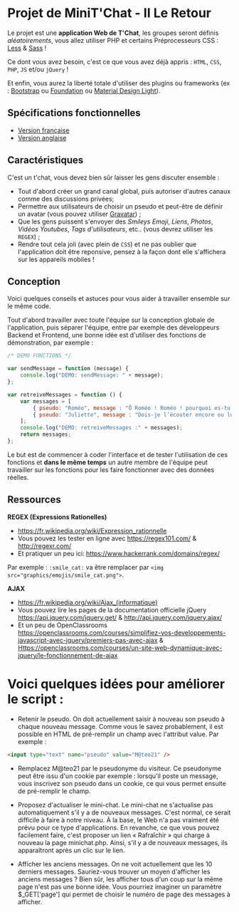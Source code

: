 # Projet de MiniT'Chat - II Le Retour

Le projet est une **application Web de T'Chat**, les groupes seront définis _aléatoirements_, vous allez utiliser PHP et certains Préprocesseurs CSS : [Less](http://lesscss.org/) & [Sass](http://sass-lang.com/) !

Ce dont vous avez besoin, c'est ce que vous avez déjà appris : `HTML`, `CSS`, `PHP`, `JS` et/ou `jQuery` !

Et enfin, vous aurez la liberté totale d'utiliser des plugins ou frameworks (ex : [Bootstrap](http://getbootstrap.com/) ou [Foundation](http://foundation.zurb.com/) ou [Material Design Light](https://getmdl.io/)).

## Spécifications fonctionnelles

* [Version française](https://docs.google.com/document/d/1ST1VZgpuEF_Qf739yo94eT_SmayzB5BYdifCaCYbIlU)
* [Version anglaise](https://docs.google.com/document/d/1T89SeKvqGPbgxmVAB4wYddXtoJqpFpFtnhowg9DJ3OA)

## Caractéristiques

C'est un t'chat, vous devez bien sûr laisser les gens discuter ensemble :

* Tout d'abord créer un grand canal global, puis autoriser d'autres canaux comme des discussions privées;
* Permettre aux utilisateurs de choisir un pseudo et peut-être de définir un avatar (vous pouvez utiliser [Gravatar](https://fr.gravatar.com/)) ;
* Que les gens puissent s'envoyer des _Smileys Emoji_, _Liens_, _Photos_, _Vidéos Youtubes_, _Tags d'utilisateurs_, etc.. (vous devrez utiliser les `REGEX`) ;
* Rendre tout cela joli (avec plein de `CSS`) et ne pas oublier que l'application doit être reponsive, pensez à la façon dont elle s'affichera sur les appareils mobiles !

## Conception

Voici quelques conseils et astuces pour vous aider à travailler ensemble sur le même code.

Tout d'abord travailler avec toute l'équipe sur la conception globale de l'application, puis séparer l'équipe, entre par exemple des développeurs Backend et Frontend, une bonne idée est d'utiliser des fonctions de démonstration, par exemple :

```javascript
/* DEMO FUNCTIONS */

var sendMessage = function (message) {
    console.log("DEMO: sendMessage: " + message);
};

var retreiveMessages = function () {
    var messages = [
        { pseudo: "Roméo", message : "Ô Roméo ! Roméo ! pourquoi es-tu Roméo ? Renie ton père et abdique ton nom ; ou, si tu ne le veux pas, jure de m’aimer, et je ne serai plus une Capulet." },
        { pseudo: "Juliette", message : "Dois-je l’écouter encore ou lui répondre ?" }
    ];
    console.log("DEMO: retreiveMessages :" + messages);
    return messages;
};
```

Le but est de commencer à coder l'interface et de tester l'utilisation de ces fonctions et **dans le même temps** un autre membre de l'équipe peut travailler sur les fonctions pour les faire fonctionner avec des données réelles.

## Ressources

**REGEX (Expressions Rationelles)**

* <https://fr.wikipedia.org/wiki/Expression_rationnelle>
* Vous pouvez les tester en ligne avec <https://regex101.com/> & <http://regexr.com/>
* Et pratiquer un peu ici: <https://www.hackerrank.com/domains/regex/>

Par exemple : `:smile_cat:` va être remplacer par `<img src="graphics/emojis/smile_cat.png">`.

**AJAX**

* <https://fr.wikipedia.org/wiki/Ajax_(informatique)>
* Vous pouvez lire les pages de la documentation officielle jQuery <https://api.jquery.com/jquery.get/> & <http://api.jquery.com/jquery.ajax/>
* Et un peu de OpenClassrooms <https://openclassrooms.com/courses/simplifiez-vos-developpements-javascript-avec-jquery/premiers-pas-avec-ajax> & <Https://openclassrooms.com/courses/un-site-web-dynamique-avec-jquery/le-fonctionnement-de-ajax>

# Voici quelques idées pour améliorer le script :

* Retenir le pseudo. On doit actuellement saisir à nouveau son pseudo à chaque nouveau message. Comme vous le savez probablement, il est possible en HTML de pré-remplir un champ avec l'attribut value. Par exemple :

```html
<input type="text" name="pseudo" value="M@teo21" />
```

* Remplacez M@teo21 par le pseudonyme du visiteur. Ce pseudonyme peut être issu d'un cookie par exemple : lorsqu'il poste un message, vous inscrivez son pseudo dans un cookie, ce qui vous permet ensuite de pré-remplir le champ.

* Proposez d'actualiser le mini-chat. Le mini-chat ne s'actualise pas automatiquement s'il y a de nouveaux messages. C'est normal, ce serait difficile à faire à notre niveau. À la base, le Web n'a pas vraiment été prévu pour ce type d'applications. En revanche, ce que vous pouvez facilement faire, c'est proposer un lien « Rafraîchir » qui charge à nouveau la page minichat.php. Ainsi, s'il y a de nouveaux messages, ils apparaîtront après un clic sur le lien.

* Afficher les anciens messages. On ne voit actuellement que les 10 derniers messages. Sauriez-vous trouver un moyen d'afficher les anciens messages ? Bien sûr, les afficher tous d'un coup sur la même page n'est pas une bonne idée. Vous pourriez imaginer un paramètre $_GET['page'] qui permet de choisir le numéro de page des messages à afficher.
